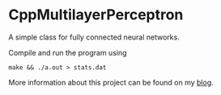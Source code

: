 # CppMultilayerPerceptron
A simple class for fully connected neural networks.

Compile and run the program using

`make && ./a.out > stats.dat`

More information about this project can be found on my [blog](https://kaifabi.github.io).
